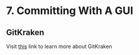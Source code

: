 # 7. Committing With A GUI

## GitKraken

Visit [this](https://www.gitkraken.com/) link to learn more about GitKraken
